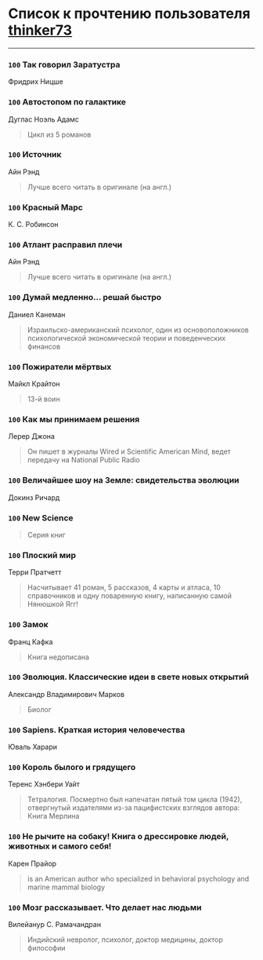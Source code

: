 # Список к прочтению пользователя [thinker73](http://openid.yandex.ru/thinker73/)
---

### `100` Так говорил Заратустра
Фридрих Ницше

### `100` Автостопом по галактике
Дуглас Ноэль Адамс
> Цикл из 5 романов

### `100` Источник
Айн Рэнд
> Лучше всего читать в оригинале (на англ.)

### `100` Красный Марс
К. С. Робинсон

### `100` Атлант расправил плечи
Айн Рэнд
> Лучше всего читать в оригинале (на англ.)

### `100` Думай медленно… решай быстро
Даниел Канеман
> Израильско-американский психолог, один из основоположников психологической экономической теории и поведенческих финансов

### `100` Пожиратели мёртвых
Майкл Крайтон
> 13-й воин

### `100` Как мы принимаем решения
Лерер Джона
> Он пишет в журналы Wired и Scientific American Mind, ведет передачу на National Public Radio

### `100` Величайшее шоу на Земле: свидетельства эволюции
Докинз Ричард

### `100` New Science
> Серия книг

### `100` Плоский мир
Терри Пратчетт
> Насчитывает 41 роман, 5 рассказов, 4 карты и атласа, 10 справочников и одну поваренную книгу, написанную самой Нянюшкой Ягг!

### `100` Замок
Франц Кафка
> Книга недописана

### `100` Эволюция. Классические идеи в свете новых открытий
Александр Владимирович Марков
> Биолог

### `100` Sapiens. Краткая история человечества
Юваль Харари

### `100` Король былого и грядущего
Теренс Хэнбери Уайт
> Тетралогия. 
> Посмертно был напечатан пятый том цикла (1942), отвергнутый издателями из-за пацифистских взглядов автора: Книга Мерлина

### `100` Не рычите на собаку! Книга о дрессировке людей, животных и самого себя!
Карен Прайор
> is an American author who specialized in behavioral psychology and marine mammal biology

### `100` Мозг рассказывает. Что делает нас людьми
Вилейанур С. Рамачандран
> Индийский невролог, психолог, доктор медицины, доктор философии

